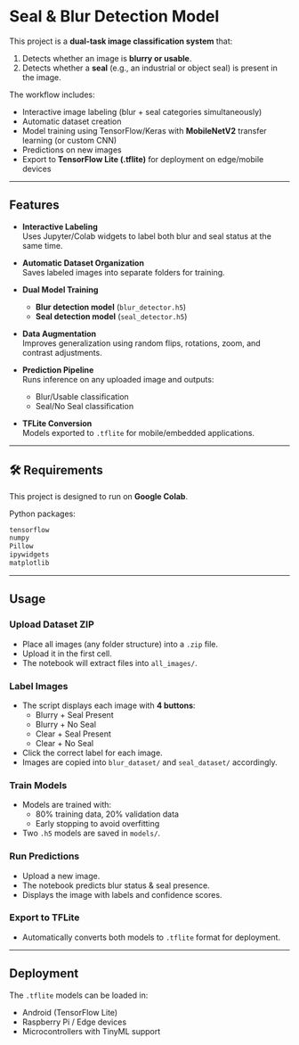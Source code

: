 # Seal & Blur Detection Model

This project is a **dual-task image classification system** that:
1. Detects whether an image is **blurry or usable**.
2. Detects whether a **seal** (e.g., an industrial or object seal) is present in the image.

The workflow includes:
- Interactive image labeling (blur + seal categories simultaneously)
- Automatic dataset creation
- Model training using TensorFlow/Keras with **MobileNetV2** transfer learning (or custom CNN)
- Predictions on new images
- Export to **TensorFlow Lite (.tflite)** for deployment on edge/mobile devices

---

## Features

- **Interactive Labeling**  
  Uses Jupyter/Colab widgets to label both blur and seal status at the same time.
  
- **Automatic Dataset Organization**  
  Saves labeled images into separate folders for training.

- **Dual Model Training**  
  - **Blur detection model** (`blur_detector.h5`)
  - **Seal detection model** (`seal_detector.h5`)
  
- **Data Augmentation**  
  Improves generalization using random flips, rotations, zoom, and contrast adjustments.

- **Prediction Pipeline**  
  Runs inference on any uploaded image and outputs:
  - Blur/Usable classification
  - Seal/No Seal classification

- **TFLite Conversion**  
  Models exported to `.tflite` for mobile/embedded applications.

---

## 🛠 Requirements

This project is designed to run on **Google Colab**.

Python packages:
```bash
tensorflow
numpy
Pillow
ipywidgets
matplotlib
```

---

## Usage

### Upload Dataset ZIP
- Place all images (any folder structure) into a `.zip` file.
- Upload it in the first cell.
- The notebook will extract files into `all_images/`.

### Label Images
- The script displays each image with **4 buttons**:
  - Blurry + Seal Present
  - Blurry + No Seal
  - Clear + Seal Present
  - Clear + No Seal
- Click the correct label for each image.
- Images are copied into `blur_dataset/` and `seal_dataset/` accordingly.

### Train Models
- Models are trained with:
  - 80% training data, 20% validation data
  - Early stopping to avoid overfitting
- Two `.h5` models are saved in `models/`.

### Run Predictions
- Upload a new image.
- The notebook predicts blur status & seal presence.
- Displays the image with labels and confidence scores.

### Export to TFLite
- Automatically converts both models to `.tflite` format for deployment.

---

## Deployment

The `.tflite` models can be loaded in:
- Android (TensorFlow Lite)
- Raspberry Pi / Edge devices
- Microcontrollers with TinyML support

